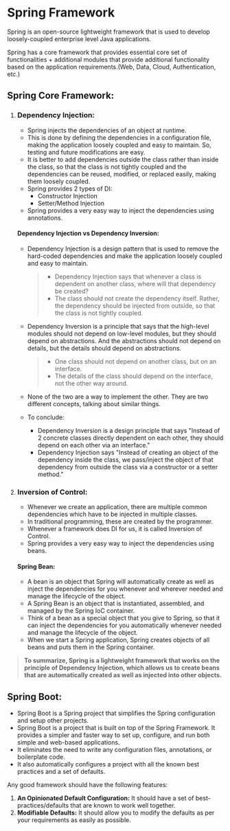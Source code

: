 # Spring Framework
Spring is an open-source lightweight framework that is used to develop loosely-coupled enterprise level Java applications.

Spring has a core framework that provides essential core set of functionalities + additional modules that provide additional functionality based on the application requirements.(Web, Data, Cloud, Authentication, etc.)

## Spring Core Framework:
1. ### Dependency Injection:
    - Spring injects the dependencies of an object at runtime. 
    - This is done by defining the dependencies in a configuration file, making the application loosely coupled and easy to maintain. So, testing and future modifications are easy.
    - It is better to add dependencies outside the class rather than inside the class, so that the class is not tightly coupled and the dependencies can be reused, modified, or replaced easily, making them loosely coupled. 
    - Spring provides 2 types of DI:
        - Constructor Injection
        - Setter/Method Injection
    - Spring provides a very easy way to inject the dependencies using annotations.

   #### Dependency Injection vs Dependency Inversion:
     - Dependency Injection is a design pattern that is used to remove the hard-coded dependencies and make the application loosely coupled and easy to maintain.
       > - Dependency Injection says that whenever a class is dependent on another class, where will that dependency be created?
       > - The class should not create the dependency itself. Rather, the dependency should be injected from outside, so that the class is not tightly coupled.
     - Dependency Inversion is a principle that says that the high-level modules should not depend on low-level modules, but they should depend on abstractions. And the abstractions should not depend on details, but the details should depend on abstractions.
       > - One class should not depend on another class, but on an interface.
       > - The details of the class should depend on the interface, not the other way around.
     - None of the two are a way to implement the other. They are two different concepts, talking about similar things.
  
   - To conclude:
     - Dependency Inversion is a design principle that says "Instead of 2 concrete classes directly dependent on each other, they should depend on each other via an interface."
     - Dependency Injection says "Instead of creating an object of the dependency inside the class, we pass/inject the object of that dependency from outside the class via a constructor or a setter method."

2. ### Inversion of Control:
    - Whenever we create an application, there are multiple common dependencies which have to be injected in multiple classes.
    - In traditional programming, these are created by the programmer.
    - Whenever a framework does DI for us, it is called Inversion of Control.
    - Spring provides a very easy way to inject the dependencies using beans.
    
    #### Spring Bean:
    - A bean is an object that Spring will automatically create as well as inject the dependencies for you whenever and wherever needed and manage the lifecycle of the object. 
    - A Spring Bean is an object that is instantiated, assembled, and managed by the Spring IoC container.
    - Think of a bean as a special object that you give to Spring, so that it can inject the dependencies for you automatically whenever needed and manage the lifecycle of the object.
    - When we start a Spring application, Spring creates objects of all beans and puts them in the Spring container.

> **To summarize, Spring is a lightweight framework that works on the principle of Dependency Injection, which allows us to create beans that are automatically created as well as injected into other objects.**

## Spring Boot:
- Spring Boot is a Spring project that simplifies the Spring configuration and setup other projects.
- Spring Boot is a project that is built on top of the Spring Framework. It provides a simpler and faster way to set up, configure, and run both simple and web-based applications.
- It eliminates the need to write any configuration files, annotations, or boilerplate code.
- It also automatically configures a project with all the known best practices and a set of defaults.

Any good framework should have the following features:
1. **An Opinionated Default Configuration:** It should have a set of best-practices/defaults that are known to work well together.
2. **Modifiable Defaults:** It should allow you to modify the defaults as per your requirements as easily as possible.